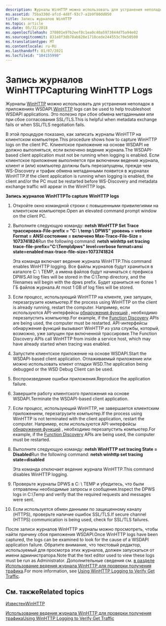 ```yaml
---
description: Журналы WinHTTP можно использовать для устранения неполадок в приложениях WSDAPI. Это полезно при сбое обмена метаданными или при сбое согласования SSL/TLS.
ms.assetid: 75ba330d-afcd-4d8f-93c7-a1b9f80dd050
title: Запись журналов WinHTTP
ms.topic: article
ms.date: 05/31/2018
ms.openlocfilehash: 378801e97b2eef8c1ea0c40a5973844d75a94e02
ms.sourcegitcommit: 831e8f3db78ab820e1710cede244553c70e50500
ms.translationtype: MT
ms.contentlocale: ru-RU
ms.lasthandoff: 01/07/2021
ms.locfileid: "104155990"
---
```

# <a name="capturing-winhttp-logs"></a><span data-ttu-id="f3291-104">Запись журналов WinHTTP</span><span class="sxs-lookup"><span data-stu-id="f3291-104">Capturing WinHTTP Logs</span></span>

<span data-ttu-id="f3291-105">Журналы [WinHTTP](/windows/desktop/WinHttp/winhttp-start-page) можно использовать для устранения неполадок в приложениях WSDAPI.</span><span class="sxs-lookup"><span data-stu-id="f3291-105">[WinHTTP](/windows/desktop/WinHttp/winhttp-start-page) logs can be used to help troubleshoot WSDAPI applications.</span></span> <span data-ttu-id="f3291-106">Это полезно при сбое обмена метаданными или при сбое согласования SSL/TLS.</span><span class="sxs-lookup"><span data-stu-id="f3291-106">This is helpful when metadata exchange fails or when SSL/TLS negotiation fails.</span></span>

<span data-ttu-id="f3291-107">В этой процедуре показано, как записать журналы WinHTTP на клиентском компьютере.</span><span class="sxs-lookup"><span data-stu-id="f3291-107">This procedure shows how to capture WinHTTP logs on the client PC.</span></span> <span data-ttu-id="f3291-108">Клиентское приложение на основе WSDAPI не должно выполняться, если включено ведение журнала.</span><span class="sxs-lookup"><span data-stu-id="f3291-108">The WSDAPI-based client application must not be running when logging is enabled.</span></span> <span data-ttu-id="f3291-109">Если клиентское приложение выполняется при включении ведения журнала, клиент и (или) компьютер должны быть перезапущены, прежде чем WS-Discovery и трафик обмена метаданными появится в журналах WinHTTP.</span><span class="sxs-lookup"><span data-stu-id="f3291-109">If the client application is running when logging is enabled, the client and/or the PC must be restarted before WS-Discovery and metadata exchange traffic will appear in the WinHTTP logs.</span></span>

<span data-ttu-id="f3291-110">**Запись журналов WinHTTP**</span><span class="sxs-lookup"><span data-stu-id="f3291-110">**To capture WinHTTP logs**</span></span>

1.  <span data-ttu-id="f3291-111">Откройте окно командной строки с повышенными привилегиями на клиентском компьютере.</span><span class="sxs-lookup"><span data-stu-id="f3291-111">Open an elevated command prompt window on the client PC.</span></span>
2.  <span data-ttu-id="f3291-112">Выполните следующую команду: **netsh WinHTTP Set Trace трассировка-File-prefix = "C: \\ temp \\ DPWS" уровень = verbose Format = ANSI состояние = включено Max-Trace-File-Size = 1073741824**</span><span class="sxs-lookup"><span data-stu-id="f3291-112">Run the following command: **netsh winhttp set tracing trace-file-prefix="C:\\Temp\\dpws" level=verbose format=ansi state=enabled max-trace-file-size=1073741824**</span></span>

    <span data-ttu-id="f3291-113">Эта команда включает ведение журнала WinHTTP.</span><span class="sxs-lookup"><span data-stu-id="f3291-113">This command enables WinHTTP logging.</span></span> <span data-ttu-id="f3291-114">Все файлы журналов будут храниться в каталоге C: \\ TEMP, а имена файлов будут начинаться с префикса DPWS.</span><span class="sxs-lookup"><span data-stu-id="f3291-114">All log files will be stored in the C:\\Temp directory, and the filenames will begin with the dpws prefix.</span></span> <span data-ttu-id="f3291-115">Будет храниться не более 1 ГБ файлов журнала.</span><span class="sxs-lookup"><span data-stu-id="f3291-115">At most 1 GB of log files will be stored.</span></span>

3.  <span data-ttu-id="f3291-116">Если процесс, использующий WinHTTP на клиенте, уже запущен, перезагрузите компьютер.</span><span class="sxs-lookup"><span data-stu-id="f3291-116">If the process using WinHTTP on the client is already running, restart the computer.</span></span> <span data-ttu-id="f3291-117">Например, если используются API-интерфейсы [обнаружения функций](/previous-versions/windows/desktop/fundisc/fd-portal) , необходимо перезапустить компьютер.</span><span class="sxs-lookup"><span data-stu-id="f3291-117">For example, if the [Function Discovery](/previous-versions/windows/desktop/fundisc/fd-portal) APIs are being used, the computer must be restarted.</span></span> <span data-ttu-id="f3291-118">API-интерфейсы обнаружения функций вызывают WinHTTP из узла службы, который, возможно, уже запущен при включенной трассировке.</span><span class="sxs-lookup"><span data-stu-id="f3291-118">The Function Discovery APIs call WinHTTP from inside a service host, which may have already started when tracing was enabled.</span></span>
4.  <span data-ttu-id="f3291-119">Запустите клиентское приложение на основе WSDAPI.</span><span class="sxs-lookup"><span data-stu-id="f3291-119">Start the WSDAPI-based client application.</span></span> <span data-ttu-id="f3291-120">Отлаживаемый приложение или можно использовать клиент отладки WSD.</span><span class="sxs-lookup"><span data-stu-id="f3291-120">The application being debugged or the WSD Debug Client can be used.</span></span>
5.  <span data-ttu-id="f3291-121">Воспроизведение ошибки приложения.</span><span class="sxs-lookup"><span data-stu-id="f3291-121">Reproduce the application failure.</span></span>
6.  <span data-ttu-id="f3291-122">Завершите работу клиентского приложения на основе WSDAPI.</span><span class="sxs-lookup"><span data-stu-id="f3291-122">Terminate the WSDAPI-based client application.</span></span>
7.  <span data-ttu-id="f3291-123">Если процесс, использующий WinHTTP, не завершается клиентским приложением, перезагрузите компьютер.</span><span class="sxs-lookup"><span data-stu-id="f3291-123">If the process using WinHTTP is not terminated with the client application, restart the computer.</span></span> <span data-ttu-id="f3291-124">Например, если используются API-интерфейсы [обнаружения функций](/previous-versions/windows/desktop/fundisc/fd-portal) , необходимо перезапустить компьютер.</span><span class="sxs-lookup"><span data-stu-id="f3291-124">For example, if the [Function Discovery](/previous-versions/windows/desktop/fundisc/fd-portal) APIs are being used, the computer must be restarted.</span></span>
8.  <span data-ttu-id="f3291-125">Выполните следующую команду: **netsh WinHTTP set tracing State = Disabled**</span><span class="sxs-lookup"><span data-stu-id="f3291-125">Run the following command: **netsh winhttp set tracing state=disabled**</span></span>

    <span data-ttu-id="f3291-126">Эта команда отключает ведение журнала WinHTTP.</span><span class="sxs-lookup"><span data-stu-id="f3291-126">This command disables WinHTTP logging.</span></span>

9.  <span data-ttu-id="f3291-127">Проверьте журналы DPWS в C: \\ TEMP и убедитесь, что были отправлены необходимые запросы и сообщения.</span><span class="sxs-lookup"><span data-stu-id="f3291-127">Inspect the DPWS logs in C:\\Temp and verify that the required requests and messages were sent.</span></span>
10. <span data-ttu-id="f3291-128">Если используется обмен данными по защищенному каналу (HTTPS), проверьте наличие ошибок SSL/TLS.</span><span class="sxs-lookup"><span data-stu-id="f3291-128">If secure channel (HTTPS) communication is being used, check for SSL/TLS failures.</span></span>

<span data-ttu-id="f3291-129">После записи журналов WinHTTP журналы можно просмотреть, чтобы найти причину сбоя приложения WSDAPI.</span><span class="sxs-lookup"><span data-stu-id="f3291-129">Once WinHTTP logs have been captured, the logs can be examined to look for the cause of a WSDAPI application failure.</span></span> <span data-ttu-id="f3291-130">Обратите внимание, что текстовый редактор, используемый для просмотра этих журналов, должен запускаться от имени администратора.</span><span class="sxs-lookup"><span data-stu-id="f3291-130">Note that the text editor used to view these logs must be run as Administrator.</span></span> <span data-ttu-id="f3291-131">Дополнительные сведения см. [в разделе Использование ведения журнала WinHTTP для проверки получения трафика](using-winhttp-logging-to-verify-get-traffic.md).</span><span class="sxs-lookup"><span data-stu-id="f3291-131">For more information, see [Using WinHTTP Logging to Verify Get Traffic](using-winhttp-logging-to-verify-get-traffic.md).</span></span>

## <a name="related-topics"></a><span data-ttu-id="f3291-132">См. также</span><span class="sxs-lookup"><span data-stu-id="f3291-132">Related topics</span></span>

<dl> <dt>

[<span data-ttu-id="f3291-133">Известен</span><span class="sxs-lookup"><span data-stu-id="f3291-133">WinHTTP</span></span>](/windows/desktop/WinHttp/winhttp-start-page)
</dt> <dt>

[<span data-ttu-id="f3291-134">Использование ведения журнала WinHTTP для проверки получения трафика</span><span class="sxs-lookup"><span data-stu-id="f3291-134">Using WinHTTP Logging to Verify Get Traffic</span></span>](using-winhttp-logging-to-verify-get-traffic.md)
</dt>
</dl>
